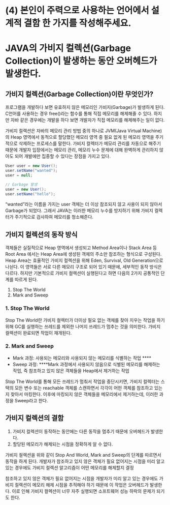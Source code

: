 # (4) 본인이 주력으로 사용하는 언어에서 설계적 결함 한 가지를 작성해주세요.

# JAVA의 가비지 컬렉션(Garbage Collection)이 발생하는 동안 오버헤드가 발생한다.

## 가비지 컬렉션(Garbage Collection)이란 무엇인가?

프로그램을 개발하다 보면 유효하지 않은 메모리인 가비지(Garbage)가 발생하게 된다. C언어를 사용하는 경우 free()라는 함수를 통해 직접 메모리를 해제해줄 수 있다. 하지만 자바 같은 경우에는 개발을 하다 보면 개발자가 직접 메모리를 해제해주는 일이 없다.

가비지 컬렉션은 자바의 메모리 관리 방법 중의 하나로 JVM(Java Virtual Machine)의 Heap 영역에서 동적으로 할당했던 메모리 영역 중 필요 없게 된 메모리 영역을 주기적으로 삭제하는 프로세스를 말한다. 가비지 컬렉터가 메모리 관리를 자동으로 해주기 때문에 개발자 입장에서는 메모리 관리, 메모리 누수 문제에 대해 완벽하게 관리하지 않아도 되어 개발에만 집중할 수 있다는 장점을 가지고 있다.

```java
User user = new User();
user.setName("wanted");
user = null;

// Garbage 발생
user = new User();
user.setName("hello");
```

“wanted”라는 이름을 가지는 user 객체는 더 이상 참조되지 않고 사용이 되지 않아서 Garbage가 되었다. 그래서 JAVA는 이러한 메모리 누수를 방지하기 위해 가비지 컬렉터가 주기적으로 검사하여 메모리를 청소해준다.

## 가비지 컬렉션의 동작 방식

객체들은 실질적으로 Heap 영역에서 생성되고 Method Area이나 Stack Area 등 Root Area 에서는 Heap Area에 생성된 객체의 주소만 참조하는 형식으로 구성된다. Heap Area는 효율적인 가비지 컬렉션을 위해 Eden, Survival, Old Generation으로 나뉜다. 이 영역들은 서로 다른 메모리 구조로 되어 있기 때문에, 세부적인 동작 방식은 다르다. 하지만 기본적으로 가비지 컬렉션이 실행된다고 하면 다음의 2가지 공통적인 단계를 따르게 된다.

1. Stop The World
2. Mark and Sweep

### 1. Stop The World

Stop The World란 가비지 컬렉터가 더이상 필요 없는 객체를 찾아 지우는 작업을 하기 위해 GC를 실행하는 쓰레드를 제외한 나머지 쓰레드가 멈추는 것을 의미한다. 가비지 컬렉션이 완료되면 작업이 재개된다.

### 2. Mark and Sweep

- Mark 과정: 사용되는 메모리와 사용되지 않는 메모리를 식별하는 작업 ****
- Sweep 과정: ****Mark 과정에서 사용되지 않음으로 식별된 메모리를 해제하는 작업, 즉 참조하고 있지 않은 객체들을 Heap에서 제거하는 작업

Stop The World를 통해 모든 쓰레드가 멈춰서 작업을 중단시키면, 가비지 컬렉터는 스택의 모든 변수 또는 reachable 객체를 스캔하면서 각각이 어떤 객체를 참조하고 있는지 찾아서 마킹한다.  이후에 마킹되지 않은 객체들을 메모리에서 제거하는데, 이러한 과정을 Sweep라고 한다.

## 가비지 컬렉션의 결함

1. 가비지 컬렉션이 동작하는 동안에는 다른 동작을 멈추기 때문에 오버헤드가 발생한다.
2. 할당된 메모리가 해제되는 시점을 정확하게 알 수 없다.

가비지 컬렉션을 위와 같이 Stop And World, Mark and Sweep의 단계를 따르면서 동작을 하게 된다. 개발자가 참조하고 있지 않은 객체가 필요 없어지는 시점을 미리 알고 있는 경우에도 가비지 컬렉션 알고리즘이 어떤 메모리를 해제할지 결정

참조하고 있지 않은 객체가 필요 없어지는 시점을 개발자가 미리 알고 있는 경우에도 가비지 컬렉션이 메모리 해제 시점을 추적해야 하기 때문에 이 작업은 오버헤드가 발생한다. 이로 인해 가비지 컬렉션이 너무 자주 실행되면 소프트웨어 성능 하락의 문제가 되기도 한다.

